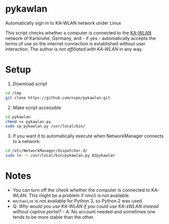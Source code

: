 # pykawlan
Automatically sign in to KA-WLAN network under Linux

This script checks whether a computer is connected to the [KA-WLAN](https://www.ka-wlan.de/) network of Karlsruhe, Germany, and - if yes - automatically accepts the terms of use so the internet connection is established without user interaction. The author is *not affiliated with KA-WLAN* in any way.  

# Setup
1. Download script
```bash
cd /tmp
git clone https://github.com/nspo/pykawlan.git
```
2. Make script accessible
```bash
cd pykawlan
chmod +x pykawlan.py
sudo cp pykawlan.py /usr/local/bin/
```
3. If you want it to automatically execute when NetworkManager connects to a network:
```bash
cd /etc/NetworkManager/dispatcher.d/
sudo ln -s /usr/local/bin/pykawlan.py 02pykawlan
```

# Notes
- You can turn off the check whether the computer is connected to KA-WLAN. This might be a problem if nmcli is not available.
- `mechanize` is not available for Python 3, so Python 2 was used
- Q: *Why would you use KA-WLAN if you could use KA-sWLAN instead without captive portal?* - A: No account needed and sometimes one tends to be more stable than the other.

